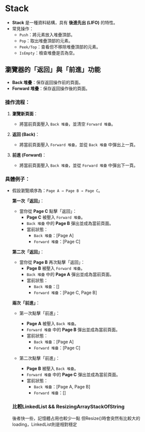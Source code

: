 ﻿# Stack
- **Stack** 是一種資料結構，具有 **後進先出 (LIFO)** 的特性。
- 常見操作：
    - `Push`：將元素放入堆疊頂部。
    - `Pop`：取出堆疊頂部的元素。
    - `Peek/Top`：查看但不移除堆疊頂部的元素。
    - `IsEmpty`：檢查堆疊是否為空。

## 瀏覽器的「返回」與「前進」功能
- **Back 堆疊**：保存返回操作前的頁面。
- **Forward 堆疊**：保存返回操作後的頁面。

### 操作流程：
1. **瀏覽新頁面**：
    - 將當前頁面壓入 `Back 堆疊`，並清空 `Forward 堆疊`。

2. **返回 (Back)**：
    - 將當前頁面壓入 `Forward 堆疊`，並從 `Back 堆疊` 中彈出上一頁。

3. **前進 (Forward)**：
    - 將當前頁面壓入 `Back 堆疊`，並從 `Forward 堆疊` 中彈出下一頁。

### 具體例子：
- 假設瀏覽順序為：`Page A → Page B → Page C`。

  **第一次「返回」**：
    - 當你從 **Page C** 點擊「返回」：
        - **Page C** 被壓入 `Forward 堆疊`。
        - `Back 堆疊` 中的 **Page B** 彈出並成為當前頁面。
        - 當前狀態：
            - `Back 堆疊`：[Page A]
            - `Forward 堆疊`：[Page C]

  **第二次「返回」**：
    - 當你從 **Page B** 再次點擊「返回」：
        - **Page B** 被壓入 `Forward 堆疊`。
        - `Back 堆疊` 中的 **Page A** 彈出並成為當前頁面。
        - 當前狀態：
            - `Back 堆疊`：[]
            - `Forward 堆疊`：[Page C, Page B]

  **兩次「前進」**：
    - 第一次點擊「前進」：
        - **Page A** 被壓入 `Back 堆疊`。
        - `Forward 堆疊` 中的 **Page B** 彈出並成為當前頁面。
        - 當前狀態：
            - `Back 堆疊`：[Page A]
            - `Forward 堆疊`：[Page C]

    - 第二次點擊「前進」：
        - **Page B** 被壓入 `Back 堆疊`。
        - `Forward 堆疊` 中的 **Page C** 彈出並成為當前頁面。
        - 當前狀態：
            - `Back 堆疊`：[Page A, Page B]
            - `Forward 堆疊`：[]
  
  ### 比較LinkedList && ResizingArrayStackOfString
  後者快一些，記憶體占用也較少一點
  但Resize()時會突然有比較大的loading，LinkedList則是相對穩定
